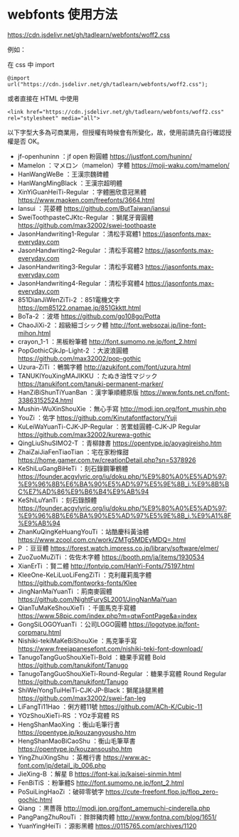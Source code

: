 # webfonts 使用方法
https://cdn.jsdelivr.net/gh/tadlearn/webfonts/woff2.css

例如：

在 css 中 import
```
@import url("https://cdn.jsdelivr.net/gh/tadlearn/webfonts/woff2.css");
```
或者直接在 HTML 中使用
```
<link href="https://cdn.jsdelivr.net/gh/tadlearn/webfonts/woff2.css" rel="stylesheet" media="all">
```

以下字型大多為可商業用，但授權有時候會有所變化，故，使用前請先自行確認授權是否 OK。

- jf-openhuninn ：jf open 粉圓體 https://justfont.com/huninn/
- Mamelon ：マメロン（mamelon）字體 https://moji-waku.com/mamelon/
- HanWangWeBe ：王漢宗魏碑體
- HanWangMingBlack ：王漢宗超明體
- XinYiGuanHeiTi-Regular ：字體圈欣意冠黑體 https://www.maoken.com/freefonts/3664.html
- Iansui ：芫荽體 https://github.com/ButTaiwan/iansui
- SweiToothpasteCJKtc-Regular ：獅尾牙膏圓體 https://github.com/max32002/swei-toothpaste
- JasonHandwriting1-Regular ：清松手寫體1 https://jasonfonts.max-everyday.com
- JasonHandwriting2-Regular ：清松手寫體2 https://jasonfonts.max-everyday.com
- JasonHandwriting3-Regular ：清松手寫體3 https://jasonfonts.max-everyday.com
- JasonHandwriting4-Regular ：清松手寫體4 https://jasonfonts.max-everyday.com
- 851DianJiWenZiTi-2 ：851電機文字 https://pm85122.onamae.jp/851Gkktt.html
- BoTa-2 ：波塔 https://github.com/go108go/Potta
- ChaoJiXi-2 ：超級細ゴシック體 http://font.websozai.jp/line-font-mihon.html
- crayon_1-1 ：黑板粉筆體 http://font.sumomo.ne.jp/font_2.html
- PopGothicCjkJp-Light-2 ：大波浪圓體 https://github.com/max32002/pop-gothic
- Uzura-ZiTi ：鵪鶉字體 http://azukifont.com/font/uzura.html
- TANUKIYouXingMAJIKKU ：たぬき油性マジック https://tanukifont.com/tanuki-permanent-marker/
- HanZiBiShunTiYuanBan ：漢字筆順體原版 https://www.fonts.net.cn/font-33863152524.html
- Mushin-WuXinShouXie ：無心手寫 http://modi.jpn.org/font_mushin.php
- YouZi ：佑字 https://github.com/Kinutafontfactory/Yuji
- KuLeiWaYuanTi-CJK-JP-Regular ：苦累蛙圓體-CJK-JP Regular https://github.com/max32002/kurewa-gothic
- QingLiuShuSIMO2-T ：青柳隷書 https://opentype.jp/aoyagireisho.htm
- ZhaiZaiJiaFenTiaoTian ：宅在家粉條甜 https://home.gamer.com.tw/creationDetail.php?sn=5378926
- KeShiLuGangBiHeTi ：刻石錄鋼筆鶴體 https://founder.acgvlyric.org/iu/doku.php/%E9%80%A0%E5%AD%97:%E9%96%8B%E6%BA%90%E5%AD%97%E5%9E%8B_i.%E9%8B%BC%E7%AD%86%E9%B6%B4%E9%AB%94
- KeShiLuYanTi ：刻石錄顏體 https://founder.acgvlyric.org/iu/doku.php/%E9%80%A0%E5%AD%97:%E9%96%8B%E6%BA%90%E5%AD%97%E5%9E%8B_i.%E9%A1%8F%E9%AB%94
- ZhanKuQingKeHuangYouTi ：站酷慶科黃油體 https://www.zcool.com.cn/work/ZMTg5MDEyMDQ=.html
- P ：豆豆體 https://forest.watch.impress.co.jp/library/software/elmer/
- ZuoZuoMuZiTi ：佐佐木字體 https://booth.pm/ja/items/1930534
- XianErTi ：賢二體 http://fontvip.com/HanYi-Fonts/75197.html
- KleeOne-KeLiLuoLiFengZiTi ：克利蘿莉風字體 https://github.com/fontworks-fonts/Klee
- JingNanMaiYuanTi ：荊南麥圓體 https://github.com/NightFurySL2001/JingNanMaiYuan
- QianTuMaKeShouXieTi ：千圖馬克手寫體 https://www.58pic.com/index.php?m=qtwFontPage&a=index
- GongSiLOGOYuanTi ：公司LOGO圓體 https://logotype.jp/font-corpmaru.html
- Nishiki-tekiMaKeBiShouXie ：馬克筆手寫 https://www.freejapanesefont.com/nishiki-teki-font-download/
- TanugoTangGuoShouXieTi-Bold ：糖果手寫體 Bold https://github.com/tanukifont/Tanugo
- TanugoTangGuoShouXieTi-Round-Regular ：糖果手寫體 Round Regular https://github.com/tanukifont/Tanugo
- ShiWeiYongTuiHeiTi-CJK-JP-Black：獅尾詠腿黑體 https://github.com/max32002/swei-fan-leg
- LiFangTi11Hao ：俐方體11號 https://github.com/ACh-K/Cubic-11
- YOzShouXieTi-RS ：YOz手寫體 RS
- HengShanMaoXing ：衡山毛筆行書 https://opentype.jp/kouzangyousho.htm
- HengShanMaoBiCaoShu ：衡山毛筆草書 https://opentype.jp/kouzansousho.htm
- YingZhuiXingShu ：英椎行書 https://www.ac-font.com/jp/detail_jb_006.php
- JieXing-B ：解星 B https://font-kai.jp/kaisei-sinmin.html
- FenBiTiS  ：粉筆體S http://font.sumomo.ne.jp/font_2.html
- PoSuiLingHaoZi ：破碎零號字 https://cute-freefont.flop.jp/flop_zero-gochic.html
- Qiang ：黒薔薇 http://modi.jpn.org/font_amemuchi-cinderella.php
- PangPangZhuRouTi ：胖胖豬肉體 http://www.fontna.com/blog/1651/
- YuanYingHeiTi ：源影黑體 https://0115765.com/archives/1120